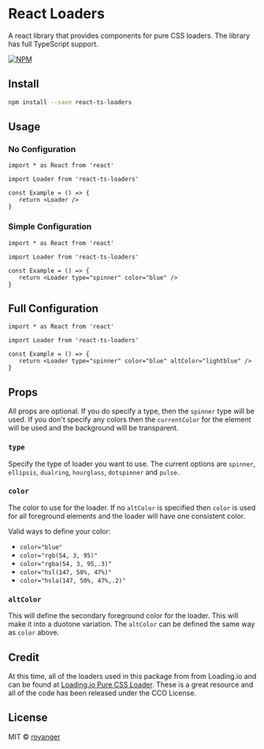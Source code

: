 # React Loaders

A react library that provides components for pure CSS loaders. The library has full TypeScript support.

[![NPM](https://img.shields.io/npm/v/react-ts-loaders.svg)](https://www.npmjs.com/package/react-ts-loaders)

## Install

```bash
npm install --save react-ts-loaders
```

## Usage

### No Configuration

```tsx
import * as React from 'react'

import Loader from 'react-ts-loaders'

const Example = () => {
   return <Loader />
}
```

### Simple Configuration

```tsx
import * as React from 'react'

import Loader from 'react-ts-loaders'

const Example = () => {
   return <Loader type="spinner" color="blue" />
}
```

## Full Configuration

```tsx
import * as React from 'react'

import Loader from 'react-ts-loaders'

const Example = () => {
   return <Loader type="spinner" color="blue" altColor="lightblue" />
}
```

## Props

All props are optional. If you do specify a type, then the `spinner` type will be used. If you don't specify any colors then the `currentColor` for the element will be used and the background will be transparent.

### `type`

Specify the type of loader you want to use. The current options are `spinner`, `ellipsis`, `dualring`, `hourglass`, `dotspinner` and `pulse`.

### `color`

The color to use for the loader. If no `altColor` is specified then `color` is used for all foreground elements and the loader will have one consistent color.

Valid ways to define your color:

-  `color="blue"`
-  `color="rgb(54, 3, 95)"`
-  `color="rgba(54, 3, 95,.3)"`
-  `color="hsl(147, 50%, 47%)"`
-  `color="hsla(147, 50%, 47%,.2)"`

### `altColor`

This will define the secondary foreground color for the loader. This will make it into a duotone variation. The `altColor` can be defined the same way as `color` above.

## Credit

At this time, all of the loaders used in this package from from Loading.io and can be found at [Loading.io Pure CSS Loader](https://loading.io/css/). These is a great resource and all of the code has been released under the CCO License.

## License

MIT © [royanger](https://github.com/royanger)
